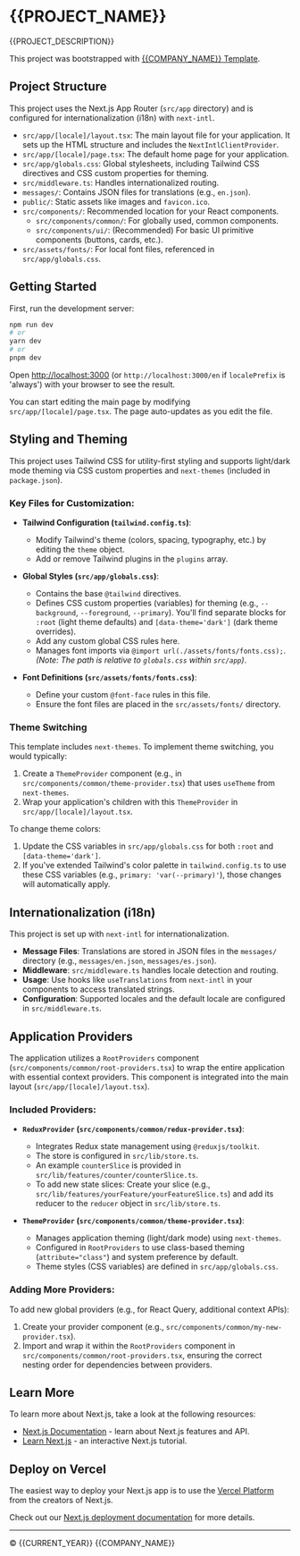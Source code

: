 # {{PROJECT_NAME}}

{{PROJECT_DESCRIPTION}}

This project was bootstrapped with [{{COMPANY_NAME}} Template](https://github.com/company/template-repo).

## Project Structure

This project uses the Next.js App Router (`src/app` directory) and is configured for internationalization (i18n) with `next-intl`.

-   `src/app/[locale]/layout.tsx`: The main layout file for your application. It sets up the HTML structure and includes the `NextIntlClientProvider`.
-   `src/app/[locale]/page.tsx`: The default home page for your application.
-   `src/app/globals.css`: Global stylesheets, including Tailwind CSS directives and CSS custom properties for theming.
-   `src/middleware.ts`: Handles internationalized routing.
-   `messages/`: Contains JSON files for translations (e.g., `en.json`).
-   `public/`: Static assets like images and `favicon.ico`.
-   `src/components/`: Recommended location for your React components.
    -   `src/components/common/`: For globally used, common components.
    -   `src/components/ui/`: (Recommended) For basic UI primitive components (buttons, cards, etc.).
-   `src/assets/fonts/`: For local font files, referenced in `src/app/globals.css`.

## Getting Started

First, run the development server:

```bash
npm run dev
# or
yarn dev
# or
pnpm dev
```

Open [http://localhost:3000](http://localhost:3000) (or `http://localhost:3000/en` if `localePrefix` is 'always') with your browser to see the result.

You can start editing the main page by modifying `src/app/[locale]/page.tsx`. The page auto-updates as you edit the file.

## Styling and Theming

This project uses Tailwind CSS for utility-first styling and supports light/dark mode theming via CSS custom properties and `next-themes` (included in `package.json`).

### Key Files for Customization:

*   **Tailwind Configuration (`tailwind.config.ts`)**:
    *   Modify Tailwind's theme (colors, spacing, typography, etc.) by editing the `theme` object.
    *   Add or remove Tailwind plugins in the `plugins` array.

*   **Global Styles (`src/app/globals.css`)**:
    *   Contains the base `@tailwind` directives.
    *   Defines CSS custom properties (variables) for theming (e.g., `--background`, `--foreground`, `--primary`). You'll find separate blocks for `:root` (light theme defaults) and `[data-theme='dark']` (dark theme overrides).
    *   Add any custom global CSS rules here.
    *   Manages font imports via `@import url(./assets/fonts/fonts.css);`. *(Note: The path is relative to `globals.css` within `src/app`)*.

*   **Font Definitions (`src/assets/fonts/fonts.css`)**:
    *   Define your custom `@font-face` rules in this file.
    *   Ensure the font files are placed in the `src/assets/fonts/` directory.

### Theme Switching

This template includes `next-themes`. To implement theme switching, you would typically:
1.  Create a `ThemeProvider` component (e.g., in `src/components/common/theme-provider.tsx`) that uses `useTheme` from `next-themes`.
2.  Wrap your application's children with this `ThemeProvider` in `src/app/[locale]/layout.tsx`.

To change theme colors:
1.  Update the CSS variables in `src/app/globals.css` for both `:root` and `[data-theme='dark']`.
2.  If you've extended Tailwind's color palette in `tailwind.config.ts` to use these CSS variables (e.g., `primary: 'var(--primary)'`), those changes will automatically apply.

## Internationalization (i18n)

This project is set up with `next-intl` for internationalization.

-   **Message Files**: Translations are stored in JSON files in the `messages/` directory (e.g., `messages/en.json`, `messages/es.json`).
-   **Middleware**: `src/middleware.ts` handles locale detection and routing.
-   **Usage**: Use hooks like `useTranslations` from `next-intl` in your components to access translated strings.
-   **Configuration**: Supported locales and the default locale are configured in `src/middleware.ts`.

## Application Providers

The application utilizes a `RootProviders` component (`src/components/common/root-providers.tsx`) to wrap the entire application with essential context providers. This component is integrated into the main layout (`src/app/[locale]/layout.tsx`).

### Included Providers:

*   **`ReduxProvider` (`src/components/common/redux-provider.tsx`)**:
    *   Integrates Redux state management using `@reduxjs/toolkit`.
    *   The store is configured in `src/lib/store.ts`.
    *   An example `counterSlice` is provided in `src/lib/features/counter/counterSlice.ts`.
    *   To add new state slices: Create your slice (e.g., `src/lib/features/yourFeature/yourFeatureSlice.ts`) and add its reducer to the `reducer` object in `src/lib/store.ts`.

*   **`ThemeProvider` (`src/components/common/theme-provider.tsx`)**:
    *   Manages application theming (light/dark mode) using `next-themes`.
    *   Configured in `RootProviders` to use class-based theming (`attribute="class"`) and system preference by default.
    *   Theme styles (CSS variables) are defined in `src/app/globals.css`.

### Adding More Providers:

To add new global providers (e.g., for React Query, additional context APIs):
1.  Create your provider component (e.g., `src/components/common/my-new-provider.tsx`).
2.  Import and wrap it within the `RootProviders` component in `src/components/common/root-providers.tsx`, ensuring the correct nesting order for dependencies between providers.

## Learn More

To learn more about Next.js, take a look at the following resources:

- [Next.js Documentation](https://nextjs.org/docs) - learn about Next.js features and API.
- [Learn Next.js](https://nextjs.org/learn) - an interactive Next.js tutorial.

## Deploy on Vercel

The easiest way to deploy your Next.js app is to use the [Vercel Platform](https://vercel.com/new?utm_medium=default-template&filter=next.js&utm_source=create-next-app&utm_campaign=create-next-app-readme) from the creators of Next.js.

Check out our [Next.js deployment documentation](https://nextjs.org/docs/deployment) for more details.

---

© {{CURRENT_YEAR}} {{COMPANY_NAME}} 